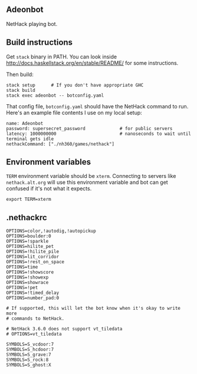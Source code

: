 Adeonbot
--------

NetHack playing bot.

Build instructions
------------------

Get `stack` binary in PATH. You can look inside
http://docs.haskellstack.org/en/stable/README/ for some instructions.

Then build:

    stack setup      # If you don't have appropriate GHC
    stack build
    stack exec adeonbot -- botconfig.yaml

That config file, `botconfig.yaml` should have the NetHack command to run.
Here's an example file contents I use on my local setup:

    name: Adeonbot
    password: supersecret_password             # for public servers
    latency: 1000000000                        # nanoseconds to wait until terminal gets idle
    nethackCommand: ["./nh360/games/nethack"]

Environment variables
---------------------

`TERM` environment variable should be `xterm`. Connecting to servers like
`nethack.alt.org` will use this environment variable and bot can get confused
if it's not what it expects.

    export TERM=xterm

.nethackrc
----------

    OPTIONS=color,!autodig,!autopickup
    OPTIONS=boulder:0
    OPTIONS=!sparkle
    OPTIONS=hilite_pet
    OPTIONS=!hilite_pile
    OPTIONS=lit_corridor
    OPTIONS=!rest_on_space
    OPTIONS=time
    OPTIONS=!showscore
    OPTIONS=!showexp
    OPTIONS=showrace
    OPTIONS=!pet
    OPTIONS=!timed_delay
    OPTIONS=number_pad:0

    # If supported, this will let the bot know when it's okay to write more
    # commands to NetHack.

    # NetHack 3.6.0 does not support vt_tiledata
    # OPTIONS=vt_tiledata

    SYMBOLS=S_vcdoor:7
    SYMBOLS=S_hcdoor:7
    SYMBOLS=S_grave:7
    SYMBOLS=S_rock:8
    SYMBOLS=S_ghost:X

